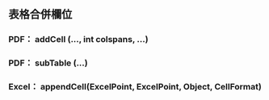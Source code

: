 ## 表格合併欄位


### PDF： addCell (..., int colspans, ...)

### PDF： subTable (...)

### Excel：  appendCell(ExcelPoint, ExcelPoint, Object, CellFormat) 
